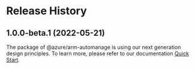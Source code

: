 # Release History
    
## 1.0.0-beta.1 (2022-05-21)

The package of @azure/arm-automanage is using our next generation design principles. To learn more, please refer to our documentation [Quick Start](https://aka.ms/js-track2-quickstart).
